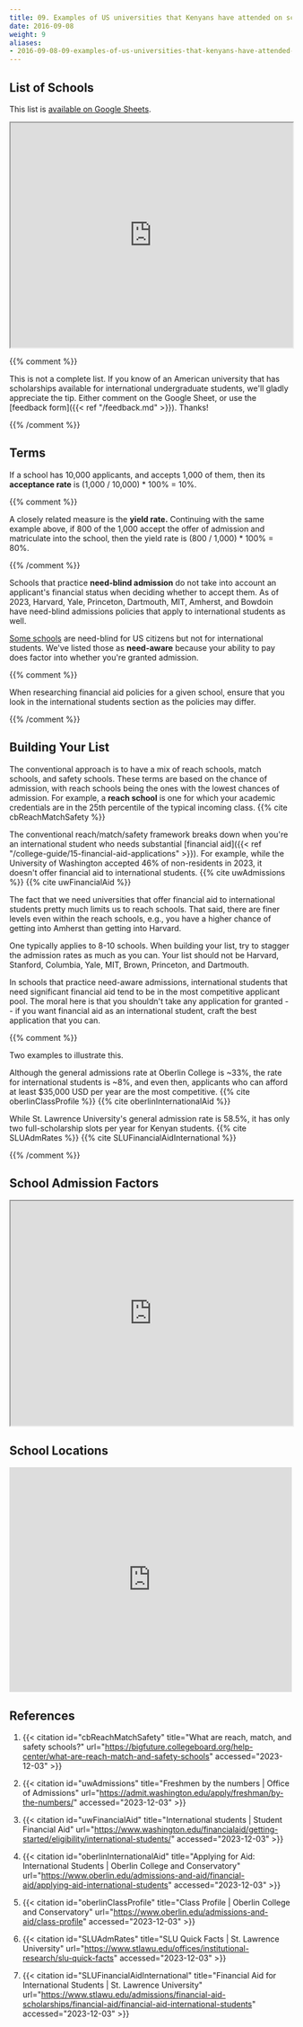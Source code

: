 ```yaml
---
title: 09. Examples of US universities that Kenyans have attended on scholarships
date: 2016-09-08
weight: 9
aliases:
- 2016-09-08-09-examples-of-us-universities-that-kenyans-have-attended-on-scholarships/
---
```


## List of Schools

This list is [available on Google
Sheets](https://docs.google.com/spreadsheets/d/1qqzRlRogXwrbtFtjgcIMIbFYw1v-tm0_xfNfsrvV9tk/edit?usp=sharing).

<iframe
  src="https://docs.google.com/spreadsheets/d/e/2PACX-1vRRFDVMQu5xQFHZdSnhpdXB5XBsNXxBRKC27rZVfeSMneFdaDC4Z5A2ZtLE67RAg3pfY_SJDzydCUpe/pubhtml?gid=0&amp;single=true&amp;widget=true&amp;headers=false&amp;chrome=false"
  style="width: 100%; min-height: 400px">
</iframe>

{{% comment %}}

This is not a complete list. If you know of an American university that
has scholarships available for international undergraduate students,
we'll gladly appreciate the tip. Either comment on the Google Sheet, or
use the [feedback form]({{< ref "/feedback.md" >}}). Thanks!

{{% /comment %}}

## Terms

If a school has 10,000 applicants, and accepts 1,000 of them, then its
**acceptance rate** is (1,000 / 10,000) * 100% = 10%.

{{% comment %}}

A closely related measure is the **yield rate.** Continuing with the
same example above, if 800 of the 1,000 accept the offer of admission
and matriculate into the school, then the yield rate is (800 / 1,000) *
100% = 80%.

{{% /comment %}}

Schools that practice **need-blind admission** do not take into account
an applicant's financial status when deciding whether to accept them. As
of 2023, Harvard, Yale, Princeton, Dartmouth, MIT, Amherst, and Bowdoin
have need-blind admissions policies that apply to international
students as well.

[Some
schools](https://en.wikipedia.org/wiki/Need-blind_admission#Need-blind_for_resident_applicants)
are need-blind for US citizens but not for international students. We've
listed those as **need-aware** because your ability to pay does factor
into whether you're granted admission.

{{% comment %}}

When researching financial aid policies for a given school, ensure that
you look in the international students section as the policies may
differ.

{{% /comment %}}

## Building Your List

The conventional approach is to have a mix of reach schools, match
schools, and safety schools. These terms are based on the chance of
admission, with reach schools being the ones with the lowest chances of
admission. For example, a **reach school** is one for which your
academic credentials are in the 25th percentile of the typical incoming
class. {{% cite cbReachMatchSafety %}}

The conventional reach/match/safety framework breaks down when you're an
international student who needs substantial [financial aid]({{< ref
"/college-guide/15-financial-aid-applications" >}}). For example, while
the University of Washington accepted 46% of non-residents in 2023, it
doesn't offer financial aid to international students. {{% cite
uwAdmissions %}} {{% cite uwFinancialAid %}}

The fact that we need universities that offer financial aid to
international students pretty much limits us to reach schools. That
said, there are finer levels even within the reach schools, e.g., you
have a higher chance of getting into Amherst than getting into Harvard.

One typically applies to 8-10 schools. When building your list, try to
stagger the admission rates as much as you can. Your list should not be
Harvard, Stanford, Columbia, Yale, MIT, Brown, Princeton, and Dartmouth.

In schools that practice need-aware admissions, international students
that need significant financial aid tend to be in the most competitive
applicant pool. The moral here is that you shouldn't take any
application for granted -- if you want financial aid as an international
student, craft the best application that you can.

{{% comment %}}

Two examples to illustrate this.

Although the general admissions rate at Oberlin College is ~33%, the
rate for international students is ~8%, and even then, applicants who
can afford at least $35,000 USD per year are the most competitive. {{%
cite oberlinClassProfile %}} {{% cite oberlinInternationalAid %}}

While St. Lawrence University's general admission rate is 58.5%, it has
only two full-scholarship slots per year for Kenyan students. {{% cite
SLUAdmRates %}} {{% cite SLUFinancialAidInternational %}}

{{% /comment %}}

## School Admission Factors

<iframe
  src="https://docs.google.com/spreadsheets/d/e/2PACX-1vRRFDVMQu5xQFHZdSnhpdXB5XBsNXxBRKC27rZVfeSMneFdaDC4Z5A2ZtLE67RAg3pfY_SJDzydCUpe/pubhtml?gid=2098063565&amp;single=true&amp;widget=true&amp;headers=false&amp;chrome=false"
  style="width: 100%; min-height: 400px">
</iframe>

## School Locations

<iframe
  src="https://docs.google.com/spreadsheets/d/e/2PACX-1vRRFDVMQu5xQFHZdSnhpdXB5XBsNXxBRKC27rZVfeSMneFdaDC4Z5A2ZtLE67RAg3pfY_SJDzydCUpe/pubchart?oid=390671629&amp;format=interactive"
  style="width: 100%; min-height: 400px"
  seamless frameborder="0">
</iframe>

## References

1. {{< citation
  id="cbReachMatchSafety"
  title="What are reach, match, and safety schools?"
  url="https://bigfuture.collegeboard.org/help-center/what-are-reach-match-and-safety-schools"
  accessed="2023-12-03" >}}

1. {{< citation
  id="uwAdmissions"
  title="Freshmen by the numbers | Office of Admissions"
  url="https://admit.washington.edu/apply/freshman/by-the-numbers/"
  accessed="2023-12-03" >}}

1. {{< citation
  id="uwFinancialAid"
  title="International students | Student Financial Aid"
  url="https://www.washington.edu/financialaid/getting-started/eligibility/international-students/"
  accessed="2023-12-03" >}}

1. {{< citation
  id="oberlinInternationalAid"
  title="Applying for Aid: International Students | Oberlin College and Conservatory"
  url="https://www.oberlin.edu/admissions-and-aid/financial-aid/applying-aid-international-students"
  accessed="2023-12-03" >}}

1. {{< citation
  id="oberlinClassProfile"
  title="Class Profile | Oberlin College and Conservatory"
  url="https://www.oberlin.edu/admissions-and-aid/class-profile"
  accessed="2023-12-03" >}}

1. {{< citation
  id="SLUAdmRates"
  title="SLU Quick Facts | St. Lawrence University"
  url="https://www.stlawu.edu/offices/institutional-research/slu-quick-facts"
  accessed="2023-12-03" >}}

1. {{< citation
  id="SLUFinancialAidInternational"
  title="Financial Aid for International Students | St. Lawrence University"
  url="https://www.stlawu.edu/admissions/financial-aid-scholarships/financial-aid/financial-aid-international-students"
  accessed="2023-12-03" >}}
